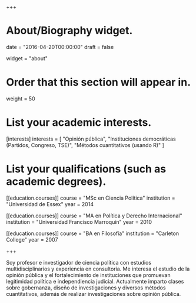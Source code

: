 +++
# About/Biography widget.

date = "2016-04-20T00:00:00"
draft = false

widget = "about"

# Order that this section will appear in.
weight = 50

# List your academic interests.
[interests]
  interests = [
    "Opinión pública",
    "Instituciones democráticas (Partidos, Congreso, TSE)",
    "Métodos cuantitativos (usando R)"
  ]

# List your qualifications (such as academic degrees).
[[education.courses]]
  course = "MSc en Ciencia Política"
  institution = "Universidad de Essex"
  year = 2014
  
[[education.courses]]
  course = "MA en Política y Derecho Internacional"
  institution = "Universidad Francisco Marroquín"
  year = 2010

[[education.courses]]
  course = "BA en Filosofía"
  institution = "Carleton College"
  year = 2007
 
+++

Soy profesor e investigador de ciencia política con estudios multidisciplinarios y experiencia en consultoría. Me interesa el estudio de la opinión pública y el fortalecimiento de instituciones que promuevan legitimidad política e independiencia judicial. Actualmente imparto clases sobre gobernanza, diseño de investigaciones y diversos métodos cuantitativos, además de realizar investigaciones sobre opinión pública. 